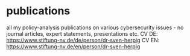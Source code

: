 # publications
all my policy-analysis publications on various cybersecurity issues - no journal articles, expert statements, presentations etc.
CV DE: https://www.stiftung-nv.de/de/person/dr-sven-herpig
CV EN: https://www.stiftung-nv.de/en/person/dr-sven-herpig
